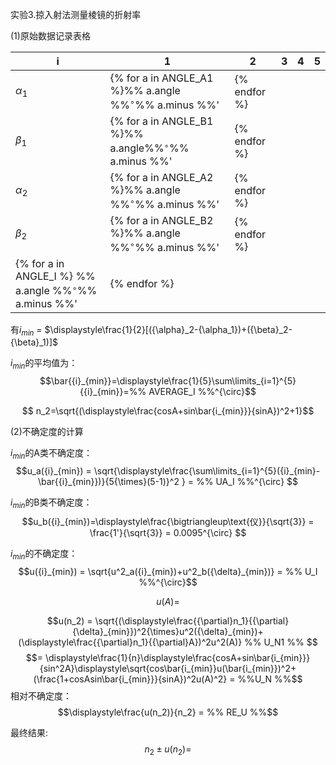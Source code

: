 实验3.掠入射法测量棱镜的折射率

(1)原始数据记录表格

| i    | 1    | 2    | 3    | 4    | 5    |
| ---- | ---- | ---- | ---- | ---- | ---- |
|${\alpha}_1$|{% for a in ANGLE_A1 %}%% a.angle %%$^{\circ}$%% a.minus %%'|{% endfor %}
|${\beta}_1$|{% for a in ANGLE_B1 %}%% a.angle%%$^{\circ}$%% a.minus %%'|{% endfor %}
|${\alpha}_2$|{% for a in ANGLE_A2 %}%% a.angle %%$^{\circ}$%% a.minus %%'|{% endfor %}
|${\beta}_2$|{% for a  in ANGLE_B2 %}%% a.angle %%$^{\circ}$%% a.minus %%'|{% endfor %}     
|{% for a in ANGLE_I %} %% a.angle %%$^{\circ}$%% a.minus %%'|{% endfor %}

有${i}_{min}$ = $\displaystyle\frac{1}{2}[({\alpha}_2-{\alpha_1})+({\beta}_2-{\beta}_1)]$

${i}_{min}$的平均值为：$$\bar{{i}_{min}}=\displaystyle\frac{1}{5}\sum\limits_{i=1}^{5}{{i}_{min}}=%% AVERAGE_I %%^{\circ}$$

$$ n_2=\sqrt{(\displaystyle\frac{cosA+sin\bar{i_{min}}}{sinA})^2+1}$$

(2)不确定度的计算

${i}_{min}$的A类不确定度：
$$u_a({i}_{min}) = \sqrt{\displaystyle\frac{\sum\limits_{i=1}^{5}({i}_{min}-\bar{{i}_{min}})}{5{\times}(5-1)}^2 } = %% UA_I %%^{\circ} $$

${i}_{min}$的B类不确定度：
$$u_b({i}_{min})=\displaystyle\frac{\bigtriangleup\text{仪}}{\sqrt{3}}
= \frac{1'}{\sqrt{3}} = 0.0095^{\circ} $$

${i}_{min}$的不确定度：
$$u({i}_{min}) = \sqrt{u^2_a({i}_{min})+u^2_b({\delta}_{min})} = %% U_I %%^{\circ}$$

$$u(A) = %% U_A %%^{\circ}$$

$$u(n_2) = \sqrt{(\displaystyle\frac{{\partial}n_1}{{\partial}{\delta}_{min}})^2{\times}u^2({\delta}_{min})+(\displaystyle\frac{{\partial}n_1}{{\partial}A})^2u^2(A)} %% U_N1 %% $$
$$= \displaystyle\frac{1}{n}\displaystyle\frac{cosA+sin\bar{i_{min}}}{sin^2A}\displaystyle\sqrt{cos\bar{i_{min}}u(\bar{i_{min}})^2+(\frac{1+cosAsin\bar{i_{min}}}{sinA})^2u(A)^2} = %%U_N %%$$
相对不确定度：
$$\displaystyle\frac{u(n_2)}{n_2} = %% RE_U %%$$

最终结果:
$${n_2}{\pm}u({n_2}) = %% RESULT_N %% {\pm} %% RESULT_U_N %% $$